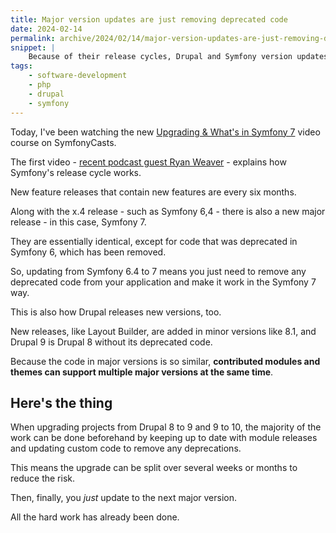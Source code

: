 ```yaml
---
title: Major version updates are just removing deprecated code
date: 2024-02-14
permalink: archive/2024/02/14/major-version-updates-are-just-removing-deprecated-code
snippet: |
    Because of their release cycles, Drupal and Symfony version updates can be as simple as just removing deprecated code...
tags:
    - software-development
    - php
    - drupal
    - symfony
---
```


Today, I've been watching the new [Upgrading & What's in Symfony 7][video] video course on SymfonyCasts.

The first video - [recent podcast guest Ryan Weaver][podcast] - explains how Symfony's release cycle works.

New feature releases that contain new features are every six months.

Along with the x.4 release - such as Symfony 6,4 - there is also a new major release - in this case, Symfony 7.

They are essentially identical, except for code that was deprecated in Symfony 6, which has been removed.

So, updating from Symfony 6.4 to 7 means you just need to remove any deprecated code from your application and make it work in the Symfony 7 way.

This is also how Drupal releases new versions, too.

New releases, like Layout Builder, are added in minor versions like 8.1, and Drupal 9 is Drupal 8 without its deprecated code.

Because the code in major versions is so similar, **contributed modules and themes can support multiple major versions at the same time**.

## Here's the thing

When upgrading projects from Drupal 8 to 9 and 9 to 10, the majority of the work can be done beforehand by keeping up to date with module releases and updating custom code to remove any deprecations.

This means the upgrade can be split over several weeks or months to reduce the risk.

Then, finally, you *just* update to the next major version.

All the hard work has already been done.

[podcast]: {{site.url}}/podcast/10-ryan-weaver-symfonycasts
[video]: https://symfonycasts.com/screencast/symfony7-upgrade
